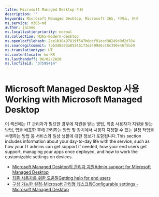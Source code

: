 ```yaml
---
title: Microsoft Managed Desktop 사용
description: ''
keywords: Microsoft Managed Desktop, Microsoft 365, 서비스, 문서
ms.service: m365-md
author: jaimeo
ms.localizationpriority: normal
ms.collection: M365-modern-desktop
ms.openlocfilehash: 2ee1b38497819f547b0dcf91ecd88249d0d2d704
ms.sourcegitcommit: 7bb3d8a93a85246172e2499d6c58c390e46f5bb9
ms.translationtype: HT
ms.contentlocale: ko-KR
ms.lasthandoff: 06/02/2020
ms.locfileid: "37595414"
---
```

# <a name="working-with-microsoft-managed-desktop"></a><span data-ttu-id="24d91-103">Microsoft Managed Desktop 사용</span><span class="sxs-lookup"><span data-stu-id="24d91-103">Working with Microsoft Managed Desktop</span></span>

<span data-ttu-id="24d91-104">이 섹션에는 IT 관리자가 필요한 경우에 지원을 받는 방법, 최종 사용자가 지원을 받는 방법, 앱을 배포한 후에 관리하는 방법 및 장치에서 사용자 지정할 수 있는 설정 작업을 수행하는 방법 등 서비스와 일상 생활에 대한 정보가 포함됩니다.</span><span class="sxs-lookup"><span data-stu-id="24d91-104">This section includes information about your day-to-day life with the service, such as how your IT admins can get support if needed, how your end users get support, managing your apps once deployed, and how to work the customizable settings on devices.</span></span>

- [<span data-ttu-id="24d91-105">Microsoft Managed Desktop의 관리자 지원</span><span class="sxs-lookup"><span data-stu-id="24d91-105">Admin support for Microsoft Managed Desktop</span></span>](admin-support.md)
- [<span data-ttu-id="24d91-106">최종 사용자를 위한 도움말</span><span class="sxs-lookup"><span data-stu-id="24d91-106">Getting help for end users</span></span>](end-user-support.md)
- [<span data-ttu-id="24d91-107">구성 가능한 설정-Microsoft 관리형 데스크톱</span><span class="sxs-lookup"><span data-stu-id="24d91-107">Configurable settings - Microsoft Managed Desktop</span></span>](config-setting-overview.md)
